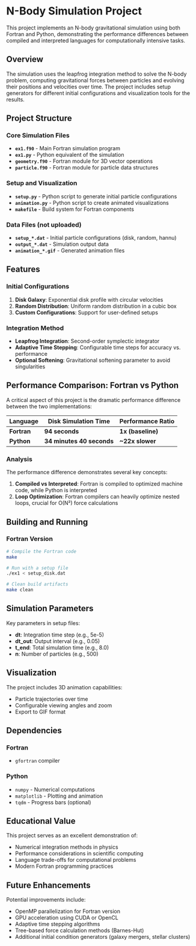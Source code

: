 # N-Body Simulation Project

This project implements an N-body gravitational simulation using both Fortran and Python, demonstrating the performance differences between compiled and interpreted languages for computationally intensive tasks.

## Overview

The simulation uses the leapfrog integration method to solve the N-body problem, computing gravitational forces between particles and evolving their positions and velocities over time. The project includes setup generators for different initial configurations and visualization tools for the results.

## Project Structure

### Core Simulation Files
- **`ex1.f90`** - Main Fortran simulation program
- **`ex1.py`** - Python equivalent of the simulation
- **`geometry.f90`** - Fortran module for 3D vector operations
- **`particle.f90`** - Fortran module for particle data structures

### Setup and Visualization
- **`setup.py`** - Python script to generate initial particle configurations
- **`animation.py`** - Python script to create animated visualizations
- **`makefile`** - Build system for Fortran components

### Data Files (not uploaded)
- **`setup_*.dat`** - Initial particle configurations (disk, random, hannu)
- **`output_*.dat`** - Simulation output data
- **`animation_*.gif`** - Generated animation files

## Features

### Initial Configurations
1. **Disk Galaxy**: Exponential disk profile with circular velocities
2. **Random Distribution**: Uniform random distribution in a cubic box
3. **Custom Configurations**: Support for user-defined setups

### Integration Method
- **Leapfrog Integration**: Second-order symplectic integrator
- **Adaptive Time Stepping**: Configurable time steps for accuracy vs. performance
- **Optional Softening**: Gravitational softening parameter to avoid singularities

## Performance Comparison: Fortran vs Python

A critical aspect of this project is the dramatic performance difference between the two implementations:

| Language | Disk Simulation Time | Performance Ratio |
|----------|---------------------|-------------------|
| **Fortran** | **94 seconds** | **1x (baseline)** |
| **Python** | **34 minutes 40 seconds** | **~22x slower** |

### Analysis

The performance difference demonstrates several key concepts:

1. **Compiled vs Interpreted**: Fortran is compiled to optimized machine code, while Python is interpreted
2. **Loop Optimization**: Fortran compilers can heavily optimize nested loops, crucial for O(N²) force calculations

## Building and Running

### Fortran Version

```bash
# Compile the Fortran code
make

# Run with a setup file
./ex1 < setup_disk.dat

# Clean build artifacts
make clean
```

## Simulation Parameters

Key parameters in setup files:
- **dt**: Integration time step (e.g., 5e-5)
- **dt_out**: Output interval (e.g., 0.05)
- **t_end**: Total simulation time (e.g., 8.0)
- **n**: Number of particles (e.g., 500)

## Visualization

The project includes 3D animation capabilities:
- Particle trajectories over time
- Configurable viewing angles and zoom
- Export to GIF format

## Dependencies

### Fortran
- `gfortran` compiler

### Python
- `numpy` - Numerical computations
- `matplotlib` - Plotting and animation
- `tqdm` - Progress bars (optional)

## Educational Value

This project serves as an excellent demonstration of:
- Numerical integration methods in physics
- Performance considerations in scientific computing
- Language trade-offs for computational problems
- Modern Fortran programming practices

## Future Enhancements

Potential improvements include:
- OpenMP parallelization for Fortran version
- GPU acceleration using CUDA or OpenCL
- Adaptive time stepping algorithms
- Tree-based force calculation methods (Barnes-Hut)
- Additional initial condition generators (galaxy mergers, stellar clusters)
